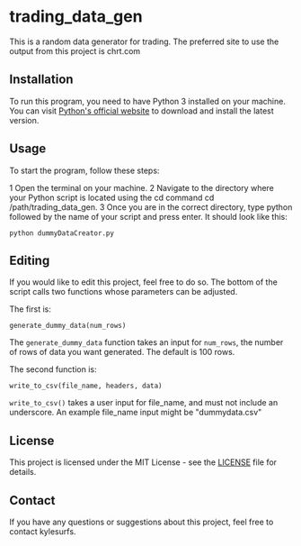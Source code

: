 # trading_data_gen
This is a random data generator for trading. The preferred site to use the output from this project is chrt.com

## Installation

To run this program, you need to have Python 3 installed on your machine. You can visit [Python's official website](https://www.python.org/downloads/) to download and install the latest version.

## Usage

To start the program, follow these steps:

1 Open the terminal on your machine.
2 Navigate to the directory where your Python script is located using the cd command cd /path/trading_data_gen.
3 Once you are in the correct directory, type python followed by the name of your script and press enter. It should look like this:

```
python dummyDataCreator.py
```

## Editing

If you would like to edit this project, feel free to do so. The bottom of the script calls two functions whose parameters can be adjusted.

The first is:

```
generate_dummy_data(num_rows)
```
The `generate_dummy_data` function takes an input for `num_rows`, the number of rows of data you want generated. The default is 100 rows.

The second function is:

```
write_to_csv(file_name, headers, data)
```
`write_to_csv()` takes a user input for file_name, and must not include an underscore. An example file_name input might be "dummydata.csv" 


## License

This project is licensed under the MIT License - see the [LICENSE](LICENSE) file for details.

## Contact

If you have any questions or suggestions about this project, feel free to contact kylesurfs.